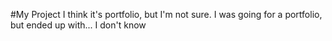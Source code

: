 #My Project
I think it's portfolio, but I'm not sure.
I was going for a portfolio, but ended up with... I don't know

